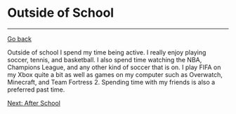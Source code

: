 # Outside of School
---
[Go back](README.md)

Outside of school I spend my time being active. I really enjoy playing soccer, tennis, and basketball. I also spend time watching the NBA, Champions League, and any other kind of soccer that is on. I play FIFA on my Xbox quite a bit as well as games on my computer such as Overwatch, Minecraft, and Team Fortress 2. Spending time with my friends is also a preferred past time.

[Next: After School](AfterSchool.md)
